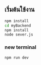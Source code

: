 ## เริ่มต้นใช้งาน
```sh cd quizApp 
npm install 
cd myBackend 
npm install 
node sever.js
```
### new terminal
```sh 
npm run dev
```
